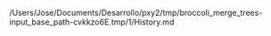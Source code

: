 /Users/Jose/Documents/Desarrollo/pxy2/tmp/broccoli_merge_trees-input_base_path-cvkkzo6E.tmp/1/History.md